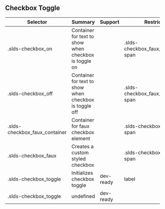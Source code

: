 

## Checkbox Toggle

| Selector | Summary | Support | Restrict | Variant | Modifier |
|-------|-------|-------|-------|-------|-------|
| .slds-checkbox_on | Container for text to show when checkbox is toggle on |   | .slds-checkbox_faux_container span |   |   |
| .slds-checkbox_off | Container for text to show when checkbox is toggle off |   | .slds-checkbox_faux_container span |   |   |
| .slds-checkbox_faux_container | Container for faux checkbox element |   | .slds-checkbox_toggle span |   |   |
| .slds-checkbox_faux | Creates a custom styled checkbox |   | .slds-checkbox_toggle span |   |   |
| .slds-checkbox_toggle | Initializes checkbox toggle | dev-ready | label | true |   |
| .slds-checkbox_toggle | undefined | dev-ready |   |   |   |